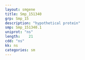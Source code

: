 ```yaml
---
layout: smgene
title: Smp_151340
grp: Smp_15
description: "hypothetical protein"
smp: Smp_151340.1
uniprot: "ns"
length:    21
cdd: "ns"
kk: ns
categories: sm
---
```

